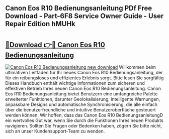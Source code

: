 ## Canon Eos R10 Bedienungsanleitung PDf Free Download - Part-6F8 Service Owner Guide - User Repair Edition hMUHk

# <h2><a href="http://df53uo.blite.top/?on=Canon+Eos+R10+Bedienungsanleitung">🔗Download 👉🔴 Canon Eos R10 Bedienungsanleitung</a></h2>

[![Canon Eos R10 Bedienungsanleitung new download](https://i.imgur.com/lujVjoI.png)](http://df53uo.blite.top/?on=Canon+Eos+R10+Bedienungsanleitung)
Willkommen beim ultimativen Leitfaden für Ihr neues Canon Eos R10 Bedienungsanleitung, der für ein reibungsloses und effizientes Erlebnis sorgt. Bitte lesen Sie sorgfältig Dieses Handbuch enthält wichtige Informationen zum sicheren und effektiven Betrieb Ihres neuen Canon Eos R10 Bedienungsanleitung. Canon Eos R10 Bedienungsanleitung bietet Benutzern eine umfangreiche Palette erweiterter Funktionen, darunter Geolokalisierung, intelligente Warnungen, anpassbare Designs und automatische Synchronisierung, die alle einfach über die benutzerfreundliche und intuitive Benutzeroberfläche gesteuert werden können. Wir hoffen, dass das Canon Eos R10 BedienungsanleitungD ein wertvolles Gut war, wenn Sie durch die Funktionen Ihres neuen Produkts navigieren. Sollten Sie Fragen oder Bedenken haben, zögern Sie bitte nicht, sich an unser Kundensupport-Team zu wenden.
